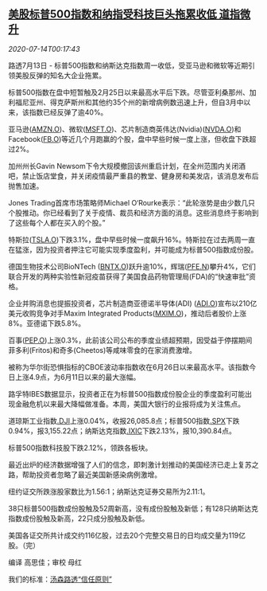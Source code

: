 <!--1594686195000-->
[美股标普500指数和纳指受科技巨头拖累收低 道指微升](https://cn.reuters.com/article/usa-stock-close-0713-mon-idCNKCS24F00W)
------

<div><i>2020-07-14T00:17:43</i></div><div class="StandardArticleBody_body"><p>路透7月13日 - 标普500指数和纳斯达克指数周一收低，受亚马逊和微软等近期引领美股反弹的知名大企业拖累。 </p><p>标普500指数在盘中短暂触及2月25日以来最高水平后下跌。尽管亚利桑那州、加利福尼亚州、得克萨斯州和其他约35个州的新增病例数迅速上升，但自3月中以来，该指数已经反弹了逾40%。 </p><p>亚马逊(<span id="symbol_AMZN.O_0"><a href="//www.reuters.com/companies/AMZN.O">AMZN.O</a></span>)、微软(<span id="symbol_MSFT.O_1"><a href="//www.reuters.com/companies/MSFT.O">MSFT.O</a></span>)、芯片制造商英伟达(Nvidia)(<span id="symbol_NVDA.O_2"><a href="//www.reuters.com/companies/NVDA.O">NVDA.O</a></span>)和Facebook(<span id="symbol_FB.O_3"><a href="//www.reuters.com/companies/FB.O">FB.O</a></span>)等近几个月跑赢的个股，盘中早些时候一度上涨，但收盘下跌超过2%。 </p><p>加州州长Gavin Newsom下令大规模撤回该州重启计划，在全州范围内关闭酒吧，禁止饭店堂食，并关闭疫情最严重县的教堂、健身房和美发店，该消息发布后抛售加速。 </p><p>Jones Trading首席市场策略师Michael O‘Rourke表示：“此轮涨势是由少数几只个股推动。你已经看到了关于疫情、裁员和经济方面的消息。这些消息终于影响到了这些每个人都在买入的个股。” </p><p>特斯拉(<span id="symbol_TSLA.O_4"><a href="//www.reuters.com/companies/TSLA.O">TSLA.O</a></span>)下跌3.1%，盘中早些时候一度飙升16%。特斯拉在过去两周一直在猛涨，因为投资者押注它可能实现季度盈利，并可能成为标普500指数成份股。 </p><p>德国生物技术公司BioNTech (<span id="symbol_BNTX.O_5"><a href="//www.reuters.com/companies/BNTX.O">BNTX.O</a></span>)跃升逾10%，辉瑞(<span id="symbol_PFE.N_6"><a href="//www.reuters.com/companies/PFE.N">PFE.N</a></span>)攀升4%，它们联合开发的两种实验性新冠疫苗获得了美国食品药物管理局(FDA)的“快速审批”资格。 </p><p>企业并购消息也提振投资者，芯片制造商亚德诺半导体(ADI) (<span id="symbol_ADI.O_7"><a href="//www.reuters.com/companies/ADI.O">ADI.O</a></span>)宣布以210亿美元收购竞争对手Maxim Integrated Products(<span id="symbol_MXIM.O_8"><a href="//www.reuters.com/companies/MXIM.O">MXIM.O</a></span>)，推动后者股价上涨8%。亚德诺下跌5.8%。 </p><p>百事(<span id="symbol_PEP.O_9"><a href="//www.reuters.com/companies/PEP.O">PEP.O</a></span>)上涨0.3%，此前该公司公布的季度业绩超预期，因受益于停摆期间菲多利(Fritos)和奇多(Cheetos)等咸味零食的在家消费激增。 </p><p>被称为华尔街恐惧指标的CBOE波动率指数收在6月26日以来最高水平。该指数今日上涨4.9点，为6月11日以来的最大涨幅。 </p><p>路孚特IBES数据显示，投资者正在为标普500指数成份股企业的季度盈利可能出现金融危机以来最大降幅做准备。本周，美国大银行的业报将成为关注焦点。 </p><p>道琼斯工业指数<a href="/investing/markets/index?symbol=.DJI">.DJI</a>上涨0.04%，收报26,085.8点；标普500指数<a href="/investing/markets/index?symbol=.SPX">.SPX</a>下跌0.94%，报3,155.22点；纳斯达克指数<a href="/investing/markets/index?symbol=.IXIC">.IXIC</a>下跌2.13%，报10,390.84点。 </p><p>标普500指数科技股下跌2.12%，领跌各板块。 </p><p>最近出炉的经济数据增强了人们的信念，即刺激计划推动的美国经济已走上复苏之路，帮助投资者忽略了最近美国新感染病例激增。 </p><p>纽约证交所跌涨股家数比为1.56:1；纳斯达克证券交易所为2.11:1。 </p><p>38只标普500指数成份股触及52周新高，没有成份股触及新低；有128只纳斯达克指数成份股触及新高，22只成分股触及新低。 </p><p>美国各证交所共计成交约116亿股，过去20个完整交易日的日均成交量为119亿股。（完）     </p><div class="Attribution_container"><div class="Attribution_attribution"><p class="Attribution_content">编译 高思佳；审校 母红</p></div></div><div class="StandardArticleBody_trustBadgeContainer"><span class="StandardArticleBody_trustBadgeTitle">我们的标准：</span><span class="trustBadgeUrl"><a href="https://www.thomsonreuters.cn/content/dam/openweb/documents/pdf/china/brochures/about-us-1.pdf">汤森路透“信任原则”</a></span></div></div>
